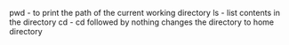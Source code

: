 pwd - to print the path of the current working directory
ls - list contents in the directory
cd - cd followed by nothing changes the directory to home directory
